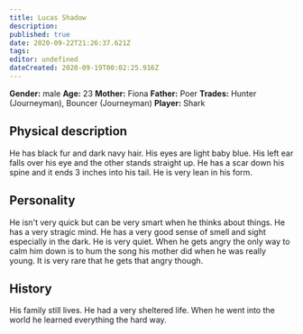 ```yaml
---
title: Lucas Shadow
description: 
published: true
date: 2020-09-22T21:26:37.621Z
tags: 
editor: undefined
dateCreated: 2020-09-19T00:02:25.916Z
---
```


**Gender:** male
**Age:** 23
**Mother:** Fiona
**Father:** Poer
**Trades:** Hunter (Journeyman), Bouncer (Journeyman)
**Player:** Shark

## Physical description

He has black fur and dark navy hair.  His eyes are light baby blue.  His left ear falls over his eye and the other stands straight up.  He has a scar down his spine and it ends 3 inches into his tail.  He is very lean in his form.

## Personality

He isn't very quick but can be very smart when he thinks about things.  He has a very stragic mind.  He has a very good sense of smell and sight especially in the dark.  He is very quiet.  When he gets angry the only way to calm him down is to hum the song his mother did when he was really young.  It is very rare that he gets that angry though.

## History

His family still lives.  He had a very sheltered life.  When he went into the world he learned everything the hard way.